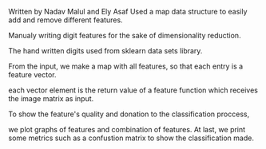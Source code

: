 Written by Nadav Malul and Ely Asaf
Used a map data structure to easily add and remove different features.

Manualy writing digit features for the sake of dimensionality reduction.

The hand written digits used from sklearn data sets library.

From the input, we make a map with all features, so that each entry is a feature vector.

each vector element is the return value of a feature function which receives the image matrix as input.

To show the feature's quality and donation to the classification proccess,

we plot graphs of features and combination of features. At last, we print some metrics such as a confustion matrix to show the classification made.
